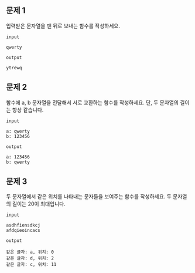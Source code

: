 ## 문제 1

입력받은 문자열을 맨 뒤로 보내는 함수를 작성하세요.

`input`
```
qwerty
```

`output`
```
ytrewq
```

## 문제 2

함수에 a, b 문자열을 전달해서 서로 교환하는 함수를 작성하세요.
단, 두 문자열의 길이는 항상 같습니다.


`input`
```
a: qwerty
b: 123456
```

`output`
```
a: 123456
b: qwerty
```

## 문제 3
두 문자열에서 같은 위치를 나타내는 문자들을 보여주는 함수를 작성하세요.
두 문자열의 길이는 20이 최대입니다.

`input`
```
asdhfiensdkcj
afdqieoincacs

```

`output`
```
같은 글자: a, 위치: 0
같은 글자: d, 위치: 2
같은 글자: c, 위치: 11
```